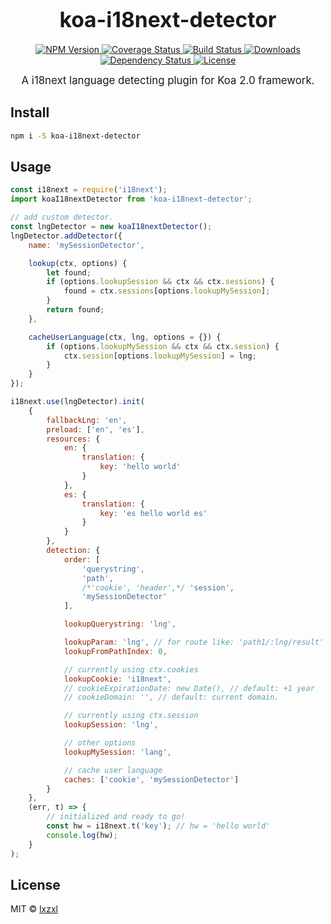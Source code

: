 <big><h1 align="center">koa-i18next-detector</h1></big>

<p align="center">
  <a href="https://npmjs.org/package/koa-i18next-detector">
    <img src="https://img.shields.io/npm/v/koa-i18next-detector.svg?style=flat-square"
         alt="NPM Version">
  </a>

  <a href="https://coveralls.io/r/lxzxl/koa-i18next-detector">
    <img src="https://img.shields.io/coveralls/lxzxl/koa-i18next-detector.svg?style=flat-square"
         alt="Coverage Status">
  </a>

  <a href="https://travis-ci.org/lxzxl/koa-i18next-detector">
    <img src="https://img.shields.io/travis/lxzxl/koa-i18next-detector.svg?style=flat-square"
         alt="Build Status">
  </a>

  <a href="https://npmjs.org/package/koa-i18next-detector">
    <img src="http://img.shields.io/npm/dm/koa-i18next-detector.svg?style=flat-square"
         alt="Downloads">
  </a>

  <a href="https://david-dm.org/lxzxl/koa-i18next-detector.svg">
    <img src="https://david-dm.org/lxzxl/koa-i18next-detector.svg?style=flat-square"
         alt="Dependency Status">
  </a>

  <a href="https://github.com/lxzxl/koa-i18next-detector/blob/master/LICENSE">
    <img src="https://img.shields.io/npm/l/koa-i18next-detector.svg?style=flat-square"
         alt="License">
  </a>
</p>

<p align="center"><big>
A i18next language detecting plugin for Koa 2.0 framework.
</big></p>

## Install

```sh
npm i -S koa-i18next-detector
```

## Usage

```js
const i18next = require('i18next');
import koaI18nextDetector from 'koa-i18next-detector';

// add custom detector.
const lngDetector = new koaI18nextDetector();
lngDetector.addDetector({
    name: 'mySessionDetector',

    lookup(ctx, options) {
        let found;
        if (options.lookupSession && ctx && ctx.sessions) {
            found = ctx.sessions[options.lookupMySession];
        }
        return found;
    },

    cacheUserLanguage(ctx, lng, options = {}) {
        if (options.lookupMySession && ctx && ctx.session) {
            ctx.session[options.lookupMySession] = lng;
        }
    }
});

i18next.use(lngDetector).init(
    {
        fallbackLng: 'en',
        preload: ['en', 'es'],
        resources: {
            en: {
                translation: {
                    key: 'hello world'
                }
            },
            es: {
                translation: {
                    key: 'es hello world es'
                }
            }
        },
        detection: {
            order: [
                'querystring',
                'path',
                /*'cookie', 'header',*/ 'session',
                'mySessionDetector'
            ],

            lookupQuerystring: 'lng',

            lookupParam: 'lng', // for route like: 'path1/:lng/result'
            lookupFromPathIndex: 0,

            // currently using ctx.cookies
            lookupCookie: 'i18next',
            // cookieExpirationDate: new Date(), // default: +1 year
            // cookieDomain: '', // default: current domain.

            // currently using ctx.session
            lookupSession: 'lng',

            // other options
            lookupMySession: 'lang',

            // cache user language
            caches: ['cookie', 'mySessionDetector']
        }
    },
    (err, t) => {
        // initialized and ready to go!
        const hw = i18next.t('key'); // hw = 'hello world'
        console.log(hw);
    }
);
```

## License

MIT © [lxzxl](http://github.com/lxzxl)

[npm-url]: https://npmjs.org/package/koa-i18next-detector
[npm-image]: https://img.shields.io/npm/v/koa-i18next-detector.svg?style=flat-square
[travis-url]: https://travis-ci.org/lxzxl/koa-i18next-detector
[travis-image]: https://img.shields.io/travis/lxzxl/koa-i18next-detector.svg?style=flat-square
[coveralls-url]: https://coveralls.io/r/lxzxl/koa-i18next-detector
[coveralls-image]: https://img.shields.io/coveralls/lxzxl/koa-i18next-detector.svg?style=flat-square
[depstat-url]: https://david-dm.org/lxzxl/koa-i18next-detector
[depstat-image]: https://david-dm.org/lxzxl/koa-i18next-detector.svg?style=flat-square
[download-badge]: http://img.shields.io/npm/dm/koa-i18next-detector.svg?style=flat-square
